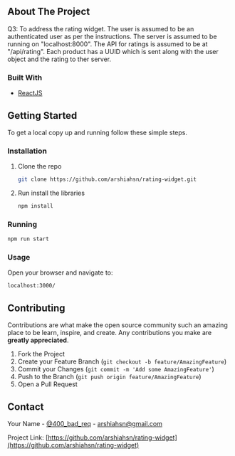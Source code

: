 ## About The Project

Q3: To address the rating widget.
The user is assumed to be an authenticated user as per the instructions.
The server is assumed to be running on "localhost:8000".
The API for ratings is assumed to be at "/api/rating".
Each product has a UUID which is sent along with the user object and the rating to ther server.


### Built With

* [ReactJS](https://reactjs.org)



<!-- GETTING STARTED -->
## Getting Started

To get a local copy up and running follow these simple steps.


### Installation

1. Clone the repo
   ```sh
   git clone https://github.com/arshiahsn/rating-widget.git
   ```
2. Run install the libraries
   ```sh
   npm install
   ```
   
### Running

  ```sh
  npm run start
  ```
  
### Usage
Open your browser and navigate to:

  ```sh
  localhost:3000/
  ```


<!-- CONTRIBUTING -->
## Contributing

Contributions are what make the open source community such an amazing place to be learn, inspire, and create. Any contributions you make are **greatly appreciated**.

1. Fork the Project
2. Create your Feature Branch (`git checkout -b feature/AmazingFeature`)
3. Commit your Changes (`git commit -m 'Add some AmazingFeature'`)
4. Push to the Branch (`git push origin feature/AmazingFeature`)
5. Open a Pull Request





<!-- CONTACT -->
## Contact

Your Name - [@400_bad_req](https://twitter.com/400_bad_req) - arshiahsn@gmail.com

Project Link: [https://github.com/arshiahsn/rating-widget](https://github.com/arshiahsn/rating-widget)




<!-- MARKDOWN LINKS & IMAGES -->
<!-- https://www.markdownguide.org/basic-syntax/#reference-style-links -->
[contributors-shield]: https://img.shields.io/github/contributors/arshiahsn/repo.svg?style=for-the-badge
[contributors-url]: https://github.com/arshiahsn/repo/graphs/contributors
[forks-shield]: https://img.shields.io/github/forks/arshiahsn/repo.svg?style=for-the-badge
[forks-url]: https://github.com/arshiahsn/repo/network/members
[stars-shield]: https://img.shields.io/github/stars/arshiahsn/repo.svg?style=for-the-badge
[stars-url]: https://github.com/arshiahsn/repo/stargazers
[issues-shield]: https://img.shields.io/github/issues/arshiahsn/repo.svg?style=for-the-badge
[issues-url]: https://github.com/arshiahsn/repo/issues
[license-shield]: https://img.shields.io/github/license/arshiahsn/repo.svg?style=for-the-badge
[license-url]: https://github.com/arshiahsn/simple_api/blob/main/LICENSE
[linkedin-shield]: https://img.shields.io/badge/-LinkedIn-black.svg?style=for-the-badge&logo=linkedin&colorB=555
[linkedin-url]: https://linkedin.com/in/arshiahsn
